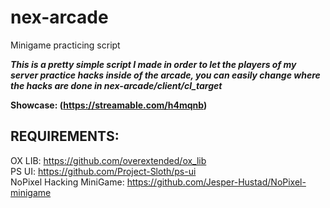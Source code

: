 # nex-arcade
Minigame practicing script


***This is a pretty simple script I made in order to let the players of my server practice hacks inside of the arcade, you can easily change where the hacks are done in nex-arcade/client/cl_target***

**Showcase: (https://streamable.com/h4mqnb)** 


**REQUIREMENTS:**
-----------------
OX LIB: https://github.com/overextended/ox_lib <br>
PS UI: https://github.com/Project-Sloth/ps-ui <br>
NoPixel Hacking MiniGame: https://github.com/Jesper-Hustad/NoPixel-minigame
